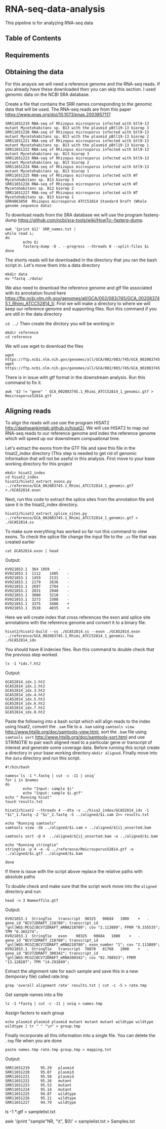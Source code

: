 # RNA-seq-data-analysis
This pipeline is for analyzing RNA-seq data

## Table of Contents

## Requirements


## Obtaining the data
For this anaysis we will need a reference genome and the RNA-seq reads. If you already have these downloaded then you can skip this section. I used genomic data on the NCBI SRA database.

Create a file that contains the SRR names corresponding to the genomic data that will be used. The RNA-seq reads are from this paper https://www.pnas.org/doi/10.1073/pnas.2003857117.
```
SRR11651219 RNA-seq of Rhizopus microsporus infected with btl9-13 mutant Mycetohabitans sp. B13 with the plasmid pBtl19-13 biorep 3
SRR11651220 RNA-seq of Rhizopus microsporus infected with btl9-13 mutant Mycetohabitans sp. B13 with the plasmid pBtl19-13 biorep 2
SRR11651221 RNA-seq of Rhizopus microsporus infected with btl9-13 mutant Mycetohabitans sp. B13 with the plasmid pBtl19-13 biorep 1
SRR11651222 RNA-seq of Rhizopus microsporus infected with btl9-13 mutant Mycetohabitans sp. B13 biorep 3
SRR11651223 RNA-seq of Rhizopus microsporus infected with btl9-13 mutant Mycetohabitans sp. B13 biorep 2
SRR11651224 RNA-seq of Rhizopus microsporus infected with btl9-13 mutant Mycetohabitans sp. B13 biorep 1
SRR11651225 RNA-seq of Rhizopus microsporus infected with WT Mycetohabitans sp. B13 biorep 3
SRR11651226 RNA-seq of Rhizopus microsporus infected with WT Mycetohabitans sp. B13 biorep 2
SRR11651227 RNA-seq of Rhizopus microsporus infected with WT Mycetohabitans sp. B13 biorep 1
SRR4063850  Rhizopus microsporus ATCC52814 Standard Draft (Whole genome sequence data)
```
To download reads from the SRA database we will use the program fasterq-dump https://github.com/ncbi/sra-tools/wiki/HowTo:-fasterq-dump. 
```
awk '{print $1}' SRR_names.txt |
while read i;
do
        echo $i
        fasterq-dump -O . --progress --threads 8 --split-files $i
done
```
The shorts reads will be downloaded in the directory that you ran the bash script in. Let's move them into a data directory
```
mkdir data
mv *fastq ./data/
```
We also need to download the reference genome and gtf file associated with its annotation found here https://ftp.ncbi.nlm.nih.gov/genomes/all/GCA/002/083/745/GCA_002083745.1_Rhimi_ATCC52814_1/. First we will make a directory to where we will keep our reference genome and supporting files. 
Run this command if you are still in the data directory

`cd ../`
Then create the dirctory you will be working in
```
mkdir reference
cd reference
```
We will use wget to download the files
```
wget https://ftp.ncbi.nlm.nih.gov/genomes/all/GCA/002/083/745/GCA_002083745.1_Rhimi_ATCC52814_1/GCA_002083745.1_Rhimi_ATCC52814_1_genomic.fna.gz
wget https://ftp.ncbi.nlm.nih.gov/genomes/all/GCA/002/083/745/GCA_002083745.1_Rhimi_ATCC52814_1/GCA_002083745.1_Rhimi_ATCC52814_1_genomic.gtf.gz
```
There is in issue with gtf format in the downstream analysis. Run this command to fix it.

`awk '$3 != "gene" ' GCA_002083745.1_Rhimi_ATCC52814_1_genomic.gtf > Rmicrosporus52814.gtf`

## Aligning reads
To align the reads will use use the program HISAT2 http://daehwankimlab.github.io/hisat2/. We will use HISAT2 to map out RNA-seq reads to our reference genome and index the reference genome which will speed up our downstream compuational time.

Let's extract the exons from the GTF file and save this file in the hisat2_index directory (This step is needed to get rid of genomic information that will not be useful in this analysis. First move to your base working directory for this project
```
mkdir hisat2_index
cd hisat2_index
hisat2/hisat2_extract_exons.py ../reference/GCA_002083745.1_Rhimi_ATCC52814_1_genomic.gtf >./GCA52814.exon
```
Next, run this code to extract the splice sites from the annotation file and save it in the hisat2_index directory. 

`hisat2/hisat2_extract_splice_sites.py ../reference/GCA_002083745.1_Rhimi_ATCC52814_1_genomic.gtf > ./GCA52814.ss`

To make sure everything has worked so far run this command to view exons. To check the splice file change the input file to the `.ss` file that was created earlier
```
cat GCA52814.exon | head
```
Output:
```
KV921853.1	364	1059	-
KV921853.1	1112	1405	-
KV921853.1	1459	2131	-
KV921853.1	2179	2636	-
KV921853.1	2697	2784	-
KV921853.1	2831	2948	-
KV921853.1	3000	3210	-
KV921853.1	3273	3308	-
KV921853.1	3375	3486	+
KV921853.1	3538	4035	+
```
Here we will create index that cross references the exon and splice site annotations with the reference genome and convert it to a binary file.
```
hisat2/hisat2-build --ss ./GCA52814.ss --exon ./GCA52814.exon ../reference/GCA_002083745.1_Rhimi_ATCC52814_1_genomic.fna ./GCA52814_idx
```
You should have 8 indecies files. Run this command to double check that the previous step worked.
```
ls -1 *idx.?.ht2
```
Output:
```
GCA52814_idx.1.ht2
GCA52814_idx.2.ht2
GCA52814_idx.3.ht2
GCA52814_idx.4.ht2
GCA52814_idx.5.ht2
GCA52814_idx.6.ht2
GCA52814_idx.7.ht2
GCA52814_idx.8.ht2
```
Paste the following into a bash script which will align reads to the index using hisat2, convert the `.sam` file to a `.bam` using `samtools view` http://www.htslib.org/doc/samtools-view.html, sort the `.bam` file using `samtools sort` http://www.htslib.org/doc/samtools-sort.html and use STRINGTIE to pair each aligned read to a particular gene or transcript of interest and generate some coverage data. Before running this script create a directory in your base working directory `mkdir aligned`. Finally move into the `data` directory and run this script.
```
#!/bin/bash

names=`ls -1 *.fastq | cut -c -11 | uniq`
for i in $names
do
        echo "Input: sample $i"
        echo "Input: sample $i.gtf"
echo " Running hisat"
touch results.txt

hisat2/hisat2 --threads 4 --dta -x ../hisa2_index/GCA52814_idx -1 "$i"_1.fastq -2 "$i"_2.fastq -S ../aligned/$i.sam 2>> results.txt

echo "Running samtools"
samtools view -Sb ../aligned/$i.sam > ../aligned/${i}_unsorted.bam

samtools sort -@ 4  ../aligned/${i}_unsorted.bam -o ../aligned/$i.bam 

echo "Running stringtie"
stringtie -p 4 -e -G ../reference/Rmicrosporus52814.gtf -o ../aligned/$i.gtf ../aligned/$i.bam

done
```
If there is issue with the script above replace the relative paths with absolute paths

To double check and make sure that the script work move into the `aligned` directory and run:
```
head -n 3 Nameoffile.gtf
```
Output:
```
KV921853.1	StringTie	transcript	90325	90684	1000	+	.	gene_id "BCV72DRAFT_218780"; transcript_id "gnl|WGS:MCGZ|BCV72DRAFT_mRNA218780"; cov "2.113889"; FPKM "0.335535"; TPM "0.365274";
KV921853.1	StringTie	exon	90325	90684	1000	+	.	gene_id "BCV72DRAFT_218780"; transcript_id "gnl|WGS:MCGZ|BCV72DRAFT_mRNA218780"; exon_number "1"; cov "2.113889";
KV921853.1	StringTie	transcript	78870	81768	1000	+	.	gene_id "BCV72DRAFT_300342"; transcript_id "gnl|WGS:MCGZ|BCV72DRAFT_mRNA300342"; cov "82.708923"; FPKM "13.128287"; TPM "14.291849";
```

Extract the alignment rate for each sample and save this in a new (temporary file) called rate.tmp

`grep 'overall alignment rate' results.txt | cut -c -5 > rate.tmp`

Get sample names into a file

`ls -1 *fastq | cut -c -11 | uniq > names.tmp`

Assign factors to each group

`echo plasmid plasmid plasmid mutant mutant mutant wildtype wildtype wildtype | tr " " "\n" > group.tmp`

Finally incorporate all this information into a single file. You can delete the `.tmp` file when you are done

`paste names.tmp rate.tmp group.tmp > mapping.txt`

Output:
```
SRR11651219     95.29   plasmid
SRR11651220     95.07   plasmid
SRR11651221     95.58   plasmid
SRR11651222     95.26   mutant
SRR11651223     95.53   mutant
SRR11651224     95.14   mutant
SRR11651225     94.87   wildtype
SRR11651226     95.11   wildtype
SRR11651227     94.79   wildtype
```


ls -1 *.gtf > samplelist.txt

awk '{print "sample"NR, "\t", $0}' < samplelist.txt > Samples.txt

